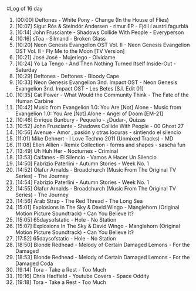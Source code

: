 #Log of 16 day

1. [00:00] Deftones - White Pony - Change (In the House of Flies)
1. [10:07] Sigur Rós & Steindór Andersen - rimur EP - Fjöll í austri fagurblá
1. [10:14] John Frusciante - Shadows Collide With People - Everyperson
1. [10:16] sToa - Silmand - Broken Glass
1. [10:20] Neon Genesis Evangelion OST Vol. II - Neon Genesis Evangelion OST Vol. II - Fly Me to the Moon [TV Version]
1. [10:21] José José - Mujeriego - Olvidame
1. [10:24] Yo La Tengo - And Then Nothing Turned Itself Inside-Out - Saturday
1. [10:29] Deftones - Deftones - Bloody Cape
1. [10:33] Neon Genesis Evangelion 3nd. Impact OST - Neon Genesis Evangelion 3nd. Impact OST - Les Betes [S.I. Edit 01]
1. [10:35] Cat Power - What Would the Community Think - The Fate of the Human Carbine
1. [10:42] Music from Evangelion 1.0: You Are [Not] Alone - Music from Evangelion 1.0: You Are [Not] Alone - Angel of Doom [EM-21]
1. [10:46] Enrique Bunbury - Pequeño - ¿Dudar-, Quizas
1. [10:52] John Frusciante - Shadows Collide With People - 00 Ghost 27
1. [10:56] Avenue - Amor , pasión y otras locuras - sintiendo el silencio
1. [11:01] Mike Dehnert - I Love Techno 2011 (Unmixed Tracks) - MD
1. [11:08] Ellen Allien - Remix Collection - forms and shapes - sascha fun
1. [13:49] Uh Huh Her - Nocturnes - Criminal
1. [13:53] Caifanes - El Silencio - Vamos A Hacer Un Silencio
1. [14:50] Fabrizio Paterlini - Autumn Stories - Week No. 1
1. [14:52] Ólafur Arnalds - Broadchurch (Music From The Original TV Series) - The Journey
1. [14:54] Fabrizio Paterlini - Autumn Stories - Week No. 1
1. [14:55] Ólafur Arnalds - Broadchurch (Music From The Original TV Series) - The Journey
1. [14:56] Arab Strap - The Red Thread - The Long Sea
1. [15:01] Explosions In The Sky & David Wingo - Manglehorn (Original Motion Picture Soundtrack) - Can You Believe It?
1. [15:05] 65daysofstatic - Hole - No Station
1. [15:07] Explosions In The Sky & David Wingo - Manglehorn (Original Motion Picture Soundtrack) - Can You Believe It?
1. [17:52] 65daysofstatic - Hole - No Station
1. [18:50] Blonde Redhead - Melody of Certain Damaged Lemons - For the Damaged
1. [18:53] Blonde Redhead - Melody of Certain Damaged Lemons - For the Damaged Coda
1. [19:14] Tora - Take a Rest - Too Much
1. [19:16] Chris Hadfield - Youtube Covers - Space Oddity
1. [19:18] Tora - Take a Rest - Too Much
